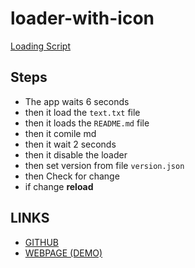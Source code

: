 # loader-with-icon
[Loading Script](https://freesoftwaredevlopment.github.io/loader-with-icon/load.js)
## Steps
- The app waits 6 seconds
- then it load the `text.txt` file
- then it loads the `README.md` file
- then it comile md
- then it wait 2 seconds
- then it disable the loader
- then set version from file `version.json`
- then Check for change
- if change **reload**

## LINKS

- [GITHUB](https://github.com/FreeSoftwareDevlopment/loader-with-icon)
- [WEBPAGE (DEMO)](https://freesoftwaredevlopment.github.io/loader-with-icon/)
